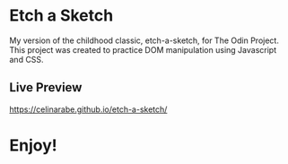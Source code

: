 # Etch a Sketch
My version of the childhood classic, etch-a-sketch, for The Odin Project. This project was created to practice DOM manipulation using Javascript and CSS.
## Live Preview
https://celinarabe.github.io/etch-a-sketch/

# Enjoy!
